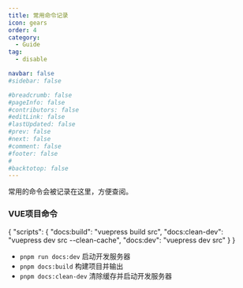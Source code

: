 ```yaml
---
title: 常用命令记录
icon: gears
order: 4
category:
  - Guide
tag:
  - disable

navbar: false
#sidebar: false

#breadcrumb: false
#pageInfo: false
#contributors: false
#editLink: false
#lastUpdated: false
#prev: false
#next: false
#comment: false
#footer: false
#
#backtotop: false
---
```


常用的命令会被记录在这里，方便查阅。

### VUE项目命令

{
  "scripts": {
    "docs:build": "vuepress build src",
    "docs:clean-dev": "vuepress dev src --clean-cache",
    "docs:dev": "vuepress dev src"
  }
}

- `pnpm run docs:dev` 启动开发服务器
- `pnpm docs:build` 构建项目并输出
- `pnpm docs:clean-dev` 清除缓存并启动开发服务器